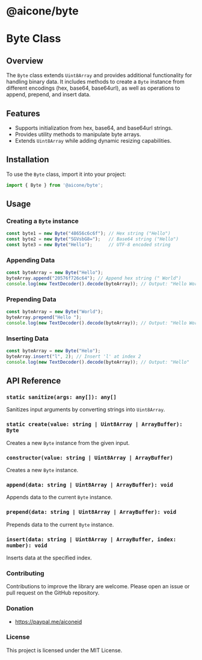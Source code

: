 # @aicone/byte

# Byte Class

## Overview
The `Byte` class extends `Uint8Array` and provides additional functionality for handling binary data. It includes methods to create a `Byte` instance from different encodings (hex, base64, base64url), as well as operations to append, prepend, and insert data.

## Features
- Supports initialization from hex, base64, and base64url strings.
- Provides utility methods to manipulate byte arrays.
- Extends `Uint8Array` while adding dynamic resizing capabilities.

## Installation
To use the `Byte` class, import it into your project:

```javascript
import { Byte } from '@aicone/byte';
```

## Usage

### Creating a `Byte` instance
```javascript
const byte1 = new Byte("48656c6c6f"); // Hex string ("Hello")
const byte2 = new Byte("SGVsbG8=");   // Base64 string ("Hello")
const byte3 = new Byte("Hello");      // UTF-8 encoded string
```

### Appending Data
```javascript
const byteArray = new Byte("Hello");
byteArray.append("20576f726c64"); // Append hex string (" World")
console.log(new TextDecoder().decode(byteArray)); // Output: "Hello World"
```

### Prepending Data
```javascript
const byteArray = new Byte("World");
byteArray.prepend("Hello ");
console.log(new TextDecoder().decode(byteArray)); // Output: "Hello World"
```

### Inserting Data
```javascript
const byteArray = new Byte("Helo");
byteArray.insert("l", 2); // Insert 'l' at index 2
console.log(new TextDecoder().decode(byteArray)); // Output: "Hello"
```

## API Reference

### `static sanitize(args: any[]): any[]`
Sanitizes input arguments by converting strings into `Uint8Array`.

### `static create(value: string | Uint8Array | ArrayBuffer): Byte`
Creates a new `Byte` instance from the given input.

### `constructor(value: string | Uint8Array | ArrayBuffer)`
Creates a new `Byte` instance.

### `append(data: string | Uint8Array | ArrayBuffer): void`
Appends data to the current `Byte` instance.

### `prepend(data: string | Uint8Array | ArrayBuffer): void`
Prepends data to the current `Byte` instance.

### `insert(data: string | Uint8Array | ArrayBuffer, index: number): void`
Inserts data at the specified index.

### Contributing

Contributions to improve the library are welcome. Please open an issue or pull request on the GitHub repository.

### Donation
- https://paypal.me/aiconeid 

### License

This project is licensed under the MIT License.
